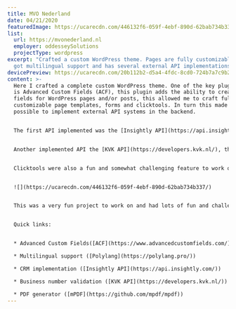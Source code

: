 ```yaml
---
title: MVO Nederland
date: 04/21/2020
featuredImage: https://ucarecdn.com/446132f6-059f-4ebf-890d-62bab734b337/
list:
  url: https://mvonederland.nl
  employer: oddesseySolutions
  projectType: wordpress
excerpt: "Crafted a custom WordPress theme. Pages are fully customizable, site
  got multilingual support and has several external API implementations. "
devicePreview: https://ucarecdn.com/20b112b2-d5a4-4fdc-8cd0-724b7a7c9b21/
content: >-
  Here I crafted a complete custom WordPress theme. One of the key plugins used
  is Advanced Custom Fields (ACF), this plugin adds the ability to create custom
  fields for WordPress pages and/or posts, this allowed me to craft fully
  customizable page templates, forms and clicktools. In turn this made it
  possible to implement external API systems in the backend.


  The first API implemented was the [Insightly API](https://api.insightly.com/), this connects us to a CRM system, so when a form is submitted the data can go directly into the that system as well.


  Another implemented API the [KVK API](https://developers.kvk.nl/), this API contains all businesses of the Netherlands. In this project it is being used to automatically fetch the corresponding business number by a company name.


  Clicktools were also a fun and somewhat challenging feature to work on. A clicktool is basically a survey with several possible pathways to follow. Which path is being followed depends on the given answers. Each question has its own points and sub questions. In the end the user will get a PDF with their personal results listed.


  ![](https://ucarecdn.com/446132f6-059f-4ebf-890d-62bab734b337/)


  This was a very fun project to work on and had lots of fun and challenging features. Checkout the [live site](https://www.mvonederland.nl/) to see the theme rocking.


  Quick links:


  * Advanced Custom Fields([ACF](https://www.advancedcustomfields.com/))

  * Multilingual support ([Polylang](https://polylang.pro/))

  * CRM implementation ([Insightly API](https://api.insightly.com/))

  * Business number validation ([KVK API](https://developers.kvk.nl/))

  * PDF generator ([mPDF](https://github.com/mpdf/mpdf))
---
```

